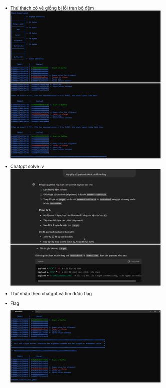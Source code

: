 - Thử thách có vẻ giống bị lỗi tràn bộ đệm
    ![alt text](image-3.png)
    ![alt text](image-4.png)
- Chatgpt solve :v
    ![alt text](image-1.png)
    ![alt text](image-2.png)
- Thử nhập theo chatgpt và tìm được flag
- Flag

    ![alt text](image.png)